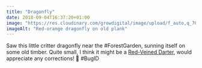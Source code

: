 ```yaml
---
title: "Dragonfly"
date: 2018-09-04T16:37:20+01:00
image: "https://res.cloudinary.com/growdigital/image/upload/f_auto,q_70,w_736/v1544344110/dragonfly-29534745037.jpg"
imageAlt: "Red-orange dragonfly on old plank"
---
```


Saw this little critter dragonfly near the #ForestGarden, sunning itself on some old timber. Quite small, I think it might be a [Red-Veined Darter](https://british-dragonflies.org.uk/species/red-veined-darter), would appreciate any corrections! 🙂  #BugID 
